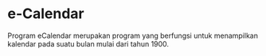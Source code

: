 # e-Calendar
Program eCalendar merupakan program yang berfungsi untuk menampilkan kalendar pada suatu bulan mulai dari tahun 1900.
